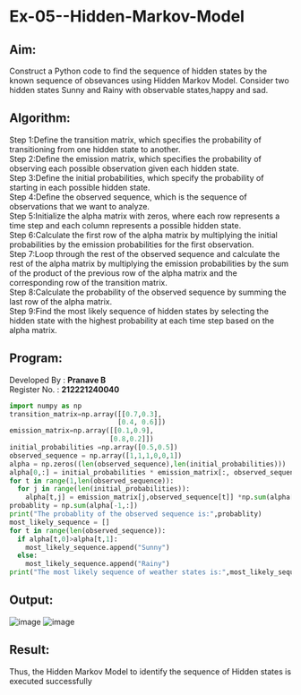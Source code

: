 # Ex-05--Hidden-Markov-Model 

## Aim:
 Construct a Python code to find the sequence of hidden states by the known sequence of obsevances using Hidden Markov Model. Consider two hidden states Sunny and Rainy with observable states,happy and sad. 
## Algorithm:
Step 1:Define the transition matrix, which specifies the probability of transitioning from one hidden state to another.</br>
Step 2:Define the emission matrix, which specifies the probability of observing each possible observation given each hidden state.</br>
Step 3:Define the initial probabilities, which specify the probability of starting in each possible hidden state.</br>
Step 4:Define the observed sequence, which is the sequence of observations that we want to analyze.</br>
Step 5:Initialize the alpha matrix with zeros, where each row represents a time step and each column represents a possible hidden state.</br>
Step 6:Calculate the first row of the alpha matrix by multiplying the initial probabilities by the emission probabilities for the first observation.</br>
Step 7:Loop through the rest of the observed sequence and calculate the rest of the alpha matrix by multiplying the emission probabilities by the sum of the product of the previous row of the alpha matrix and the corresponding row of the transition matrix.</br>
Step 8:Calculate the probability of the observed sequence by summing the last row of the alpha matrix.</br>
Step 9:Find the most likely sequence of hidden states by selecting the hidden state with the highest probability at each time step based on the alpha matrix.</br>

##  Program:
Developed By : **Pranave B**
</br>
Register No. : **212221240040**
```py
import numpy as np
transition_matrix=np.array([[0.7,0.3],
                           [0.4, 0.6]])
emission_matrix=np.array([[0.1,0.9],
                         [0.8,0.2]])
initial_probabilities =np.array([0.5,0.5])
observed_sequence = np.array([1,1,1,0,0,1])
alpha = np.zeros((len(observed_sequence),len(initial_probabilities)))
alpha[0,:] = initial_probabilities * emission_matrix[:, observed_sequence[0]]
for t in range(1,len(observed_sequence)):
  for j in range(len(initial_probabilities)):
    alpha[t,j] = emission_matrix[j,observed_sequence[t]] *np.sum(alpha[t-1,:] * transition_matrix[:,j])
probablity = np.sum(alpha[-1,:])
print("The probablity of the observed sequence is:",probablity)
most_likely_sequence = []
for t in range(len(observed_sequence)):
  if alpha[t,0]>alpha[t,1]:
    most_likely_sequence.append("Sunny")
  else:
    most_likely_sequence.append("Rainy")
print("The most likely sequence of weather states is:",most_likely_sequence)
```

## Output:
![image](https://user-images.githubusercontent.com/75235813/231529401-2eb5b292-0f00-4380-b2b7-727d467070da.png)
![image](https://user-images.githubusercontent.com/75235813/231529414-33c9e477-0ceb-467f-be6a-250bf7d07f3b.png)



## Result:

Thus, the Hidden Markov Model to identify the sequence of Hidden states  is executed successfully 
